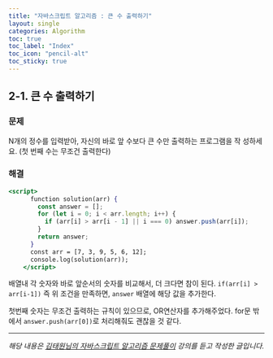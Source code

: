 ```yaml
---
title: "자바스크립트 알고리즘 : 큰 수 출력하기"
layout: single
categories: Algorithm
toc: true
toc_label: "Index"
toc_icon: "pencil-alt"
toc_sticky: true
---
```


## 2-1. 큰 수 출력하기

### 문제

N개의 정수를 입력받아, 자신의 바로 앞 수보다 큰 수만 출력하는 프로그램을 작
성하세요. (첫 번째 수는 무조건 출력한다)

### 해결

```jsx
<script>
      function solution(arr) {
        const answer = [];
        for (let i = 0; i < arr.length; i++) {
          if (arr[i] > arr[i - 1] || i === 0) answer.push(arr[i]);
        }
        return answer;
      }
      const arr = [7, 3, 9, 5, 6, 12];
      console.log(solution(arr));
    </script>
```

배열내 각 숫자와 바로 앞순서의 숫자를 비교해서, 더 크다면 참이 된다.
`if(arr[i] > arr[i-1])`
즉 위 조건을 만족하면, `answer` 배열에 해당 값을 추가한다.

첫번째 숫자는 무조건 출력하는 규칙이 있으므로, OR연산자를 추가해주었다.
for문 밖에서 `answer.push(arr[0])`로 처리해줘도 괜찮을 것 같다.

---

_해당 내용은 [김태원님의 자바스크립트 알고리즘 문제풀이](https://www.inflearn.com/course/%EC%9E%90%EB%B0%94%EC%8A%A4%ED%81%AC%EB%A6%BD%ED%8A%B8-%EC%95%8C%EA%B3%A0%EB%A6%AC%EC%A6%98-%EB%AC%B8%EC%A0%9C%ED%92%80%EC%9D%B4/dashboard) 강의를 듣고 작성한 글입니다._
